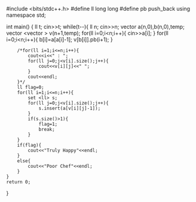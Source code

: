 #include <bits/stdc++.h>
#define ll long long
#define pb push_back
using namespace std;

int main() {
	ll t;
	cin>>t;
	while(t--){
		ll n;
		cin>>n;
		vector <ll> a(n,0),b(n,0),temp;
		vector <vector <ll> > v(n+1,temp);
		for(ll i=0;i<n;i++){
			cin>>a[i];
		}
		for(ll i=0;i<n;i++){
			b[i]=a[a[i]-1];
			v[b[i]].pb(i+1);
		}
		
		/*for(ll i=1;i<=n;i++){
			cout<<i<<" : ";
			for(ll j=0;j<v[i].size();j++){
				cout<<v[i][j]<<" ";
			}
			cout<<endl;
		}*/
		ll flag=0;
		for(ll i=1;i<=n;i++){
			set <ll> s;
			for(ll j=0;j<v[i].size();j++){
				s.insert(a[v[i][j]-1]);
			}
			if(s.size()>1){
				flag=1;
				break;
			}
		}
		if(flag){
			cout<<"Truly Happy"<<endl;
		}
		else{
			cout<<"Poor Chef"<<endl;
		}
	}
	return 0;
}